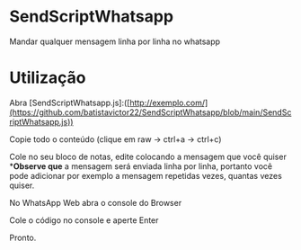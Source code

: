 # SendScriptWhatsapp
Mandar qualquer mensagem linha por linha no whatsapp


# Utilização
Abra [SendScriptWhatsapp.js]:([http://exemplo.com/](https://github.com/batistavictor22/SendScriptWhatsapp/blob/main/SendScriptWhatsapp.js))

Copie todo o conteúdo (clique em raw -> ctrl+a -> ctrl+c)

Cole no seu bloco de notas, edite colocando a mensagem que você quiser
 ***Observe que** a mensagem será enviada linha por linha, portanto você pode adicionar por exemplo a mensagem repetidas vezes, quantas vezes quiser.

No WhatsApp Web abra o console do Browser

Cole o código no console e aperte Enter

Pronto.
